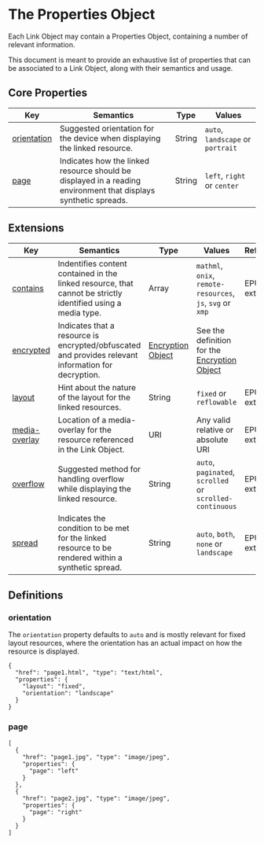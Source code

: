 # The Properties Object

Each Link Object may contain a Properties Object, containing a number of relevant information.

This document is meant to provide an exhaustive list of properties that can be associated to a Link Object, along with their semantics and usage.

## Core Properties

| Key  | Semantics | Type | Values |
| ----- | --------- | -------- | --------- |
| [orientation](#orientation)  | Suggested orientation for the device when displaying the linked resource.  | String  | `auto`, `landscape` or `portrait`  |
| [page](#page)  | Indicates how the linked resource should be displayed in a reading environment that displays synthetic spreads.  | String  | `left`, `right` or `center`  |

## Extensions

| Key   | Semantics | Type     | Values    | Reference |
| ----- | --------- | -------- | --------- | --------- |
| [contains](/extensions/epub.md#contains)  | Indentifies content contained in the linked resource, that cannot be strictly identified using a media type.  | Array  | `mathml`, `onix`, `remote-resources`, `js`, `svg` or `xmp`  | EPUB extension |
| [encrypted](/extensions/epub.md#encrypted)  | Indicates that a resource is encrypted/obfuscated and provides relevant information for decryption.  | [Encryption Object](/extensions/epub.md#encrypted)  | See the definition for the [Encryption Object](/extensions/epub.md#encrypted) |
| [layout](/extensions/epub.md#layout)  | Hint about the nature of the layout for the linked resources.  | String  | `fixed` or `reflowable`  | EPUB extension |
| [media-overlay](/extensions/epub.md#media-overlay)  | Location of a media-overlay for the resource referenced in the Link Object.  | URI  | Any valid relative or absolute URI  | EPUB extension |
| [overflow](/extensions/epub.md#overflow)  | Suggested method for handling overflow while displaying the linked resource.  | String  | `auto`, `paginated`, `scrolled` or `scrolled-continuous`  | EPUB extension |
| [spread](/extensions/epub.md#spread)  | Indicates the condition to be met for the linked resource to be rendered within a synthetic spread. | String  | `auto`, `both`, `none` or `landscape`  | EPUB extension |

## Definitions

### orientation

The `orientation` property defaults to `auto` and is mostly relevant for fixed layout resources, where the orientation has an actual impact on how the resource is displayed.

```
{
  "href": "page1.html", "type": "text/html",
  "properties": {
    "layout": "fixed",
    "orientation": "landscape"
  }
}
```

### page



```
[
  {
    "href": "page1.jpg", "type": "image/jpeg",
    "properties": {
      "page": "left"
    }
  },
  {
    "href": "page2.jpg", "type": "image/jpeg",
    "properties": {
      "page": "right"
    }
  }
]
```
